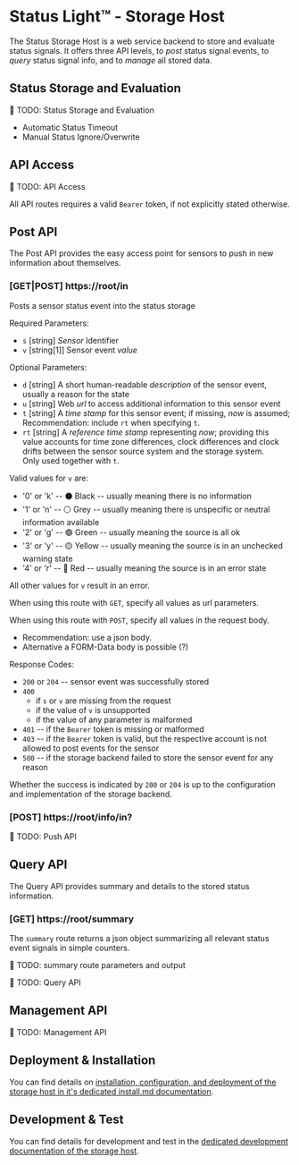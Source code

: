 # Status Light™ - Storage Host
The Status Storage Host is a web service backend to store and evaluate status signals.
It offers three API levels, to _post_ status signal events, to _query_ status signal info, and to _manage_ all stored data.

## Status Storage and Evaluation
🚧 TODO: Status Storage and Evaluation
* Automatic Status Timeout
* Manual Status Ignore/Overwrite

## API Access
🚧 TODO: API Access

All API routes requires a valid `Bearer` token, if not explicitly stated otherwise.


## Post API
The Post API provides the easy access point for sensors to push in new information about themselves.

### [GET|POST] https://root/in
Posts a sensor status event into the status storage

Required Parameters:
* `s` [string] _Sensor_ Identifier
* `v` [string[1]] Sensor event _value_

Optional Parameters:
* `d` [string] A short human-readable _description_ of the sensor event, usually a reason for the state
* `u` [string] Web _url_ to access additional information to this sensor event
* `t` [string] A _time stamp_ for this sensor event; if missing, _now_ is assumed;<br>
  Recommendation: include `rt` when specifying `t`.
* `rt` [string] A _reference time stamp_ representing _now_; providing this value accounts for time zone differences, clock differences and clock drifts between the sensor source system and the storage system.<br>
  Only used together with `t`.

Valid values for `v` are:
* '0' or 'k' -- ⚫ Black  -- usually meaning there is no information
* '1' or 'n' -- ⚪ Grey  -- usually meaning there is unspecific or neutral information available
* '2' or 'g' -- 🟢 Green  -- usually meaning the source is all ok 
* '3' or 'y' -- 🟡 Yellow  -- usually meaning the source is in an unchecked warning state
* '4' or 'r' -- 🔴 Red  -- usually meaning the source is in an error state

All other values for `v` result in an error.

When using this route with `GET`, specify all values as url parameters.

When using this route with `POST`, specify all values in the request body.
* Recommendation: use a json body.
* Alternative a FORM-Data body is possible (?)

Response Codes:
* `200` or `204` -- sensor event was successfully stored
* `400`
  * if `s` or `v` are missing from the request
  * if the value of `v` is unsupported
  * if the value of any parameter is malformed
* `401` -- if the `Bearer` token is missing or malformed
* `403` -- if the `Bearer` token is valid, but the respective account is not allowed to post events for the sensor
* `500` -- if the storage backend failed to store the sensor event for any reason

Whether the success is indicated by `200` or `204` is up to the configuration and implementation of the storage backend.


### [POST] https://root/info/in?

🚧 TODO: Push API


## Query API
The Query API provides summary and details to the stored status information.

### [GET] https://root/summary
The `summary` route returns a json object summarizing all relevant status event signals in simple counters.

🚧 TODO: summary route parameters and output


🚧 TODO: Query API

## Management API
🚧 TODO: Management API

## Deployment & Installation
You can find details on [installation, configuration, and deployment of the storage host in it's dedicated install.md documentation](../storage/install.md).

## Development & Test
You can find details for development and test in the [dedicated development documentation of the storage host](../storage/README.md).
